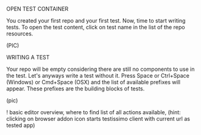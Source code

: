 OPEN TEST CONTAINER

You created your first repo and your first test. Now, time to start writing tests.
To open the test content, click on test name in the list of the repo resources.



(PIC)

WRITING A TEST

Your repo will be empty considering there are still no components to use in the test. Let's anyways write a test without it. Press Space or Ctrl+Space (Windows) or Cmd+Space (OSX) and the list of available prefixes will appear. These prefixes are the building blocks of tests. 

(pic)

! basic editor overview, where to find list of all actions available, (hint: clicking on browser addon icon starts testissimo client with current url as tested app)


